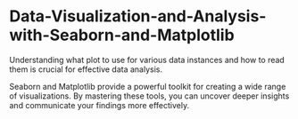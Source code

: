 # Data-Visualization-and-Analysis-with-Seaborn-and-Matplotlib
Understanding what plot to use for various data instances and how to read them is crucial for effective data analysis. 

Seaborn and Matplotlib provide a powerful toolkit for creating a wide range of visualizations. 
By mastering these tools, you can uncover deeper insights and communicate your findings more effectively.
